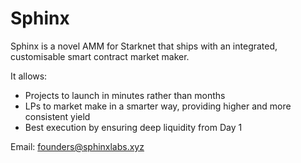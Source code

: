 # Sphinx

Sphinx is a novel AMM for Starknet that ships with an integrated, customisable smart contract market maker.

It allows: 
- Projects to launch in minutes rather than months
- LPs to market make in a smarter way, providing higher and more consistent yield
- Best execution by ensuring deep liquidity from Day 1

Email: founders@sphinxlabs.xyz

